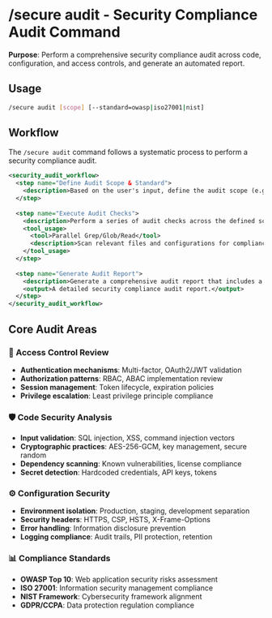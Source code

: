 # /secure audit - Security Compliance Audit Command

**Purpose**: Perform a comprehensive security compliance audit across code, configuration, and access controls, and generate an automated report.

## Usage
```bash
/secure audit [scope] [--standard=owasp|iso27001|nist]
```

## Workflow

The `/secure audit` command follows a systematic process to perform a security compliance audit.

```xml
<security_audit_workflow>
  <step name="Define Audit Scope & Standard">
    <description>Based on the user's input, define the audit scope (e.g., code, configuration, access controls) and the compliance standard (e.g., OWASP, ISO 27001, NIST) to audit against.</description>
  </step>
  
  <step name="Execute Audit Checks">
    <description>Perform a series of audit checks across the defined scope, evaluating authentication mechanisms, authorization patterns, input validation, cryptographic practices, configuration settings, and logging compliance.</description>
    <tool_usage>
      <tool>Parallel Grep/Glob/Read</tool>
      <description>Scan relevant files and configurations for compliance issues.</description>
    </tool_usage>
  </step>
  
  <step name="Generate Audit Report">
    <description>Generate a comprehensive audit report that includes a risk assessment, identified compliance gaps, a remediation roadmap, and a verification checklist for post-fix validation.</description>
    <output>A detailed security compliance audit report.</output>
  </step>
</security_audit_workflow>
```

## Core Audit Areas

### 🔐 Access Control Review
- **Authentication mechanisms**: Multi-factor, OAuth2/JWT validation
- **Authorization patterns**: RBAC, ABAC implementation review
- **Session management**: Token lifecycle, expiration policies
- **Privilege escalation**: Least privilege principle compliance

### 🛡️ Code Security Analysis
- **Input validation**: SQL injection, XSS, command injection vectors
- **Cryptographic practices**: AES-256-GCM, key management, secure random
- **Dependency scanning**: Known vulnerabilities, license compliance
- **Secret detection**: Hardcoded credentials, API keys, tokens

### ⚙️ Configuration Security
- **Environment isolation**: Production, staging, development separation
- **Security headers**: HTTPS, CSP, HSTS, X-Frame-Options
- **Error handling**: Information disclosure prevention
- **Logging compliance**: Audit trails, PII protection, retention

### 📊 Compliance Standards
- **OWASP Top 10**: Web application security risks assessment
- **ISO 27001**: Information security management compliance
- **NIST Framework**: Cybersecurity framework alignment
- **GDPR/CCPA**: Data protection regulation compliance